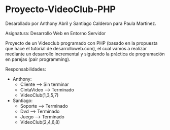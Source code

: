 # Proyecto-VideoClub-PHP

Desarollado por Anthony Abril y Santiago Calderon para Paula Martinez.

Asignatura: Desarrollo Web en Entorno Servidor

Proyecto de un Videoclub programado con PHP (basado en la propuesta que hace el tutorial de desarrolloweb.com), el cual vamos a realizar mediante un desarrollo incremental y siguiendo la práctica de programación en parejas (pair programming).

Responsabilidades:
- Anthony:
    + Cliente --> Sin terminar
    + CintaVideo --> Terminado
    + VideoClub(1,3,5,7)
- Santiago:
    + Soporte --> Terminado
    + Dvd --> Terminado
    + Juego --> Terminado
    + VideoClub(2,4,6,8)


